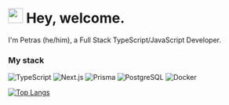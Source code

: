 <h1><img src="https://emojis.slackmojis.com/emojis/images/1536351075/4594/blob-wave.gif?1536351075" width="30"/> Hey, welcome.</h1>


<p>I'm Petras (he/him), a Full Stack TypeScript/JavaScript Developer.</p>

<h3>My stack</h3>
<p>
<img alt="TypeScript" src="https://img.shields.io/badge/-TypeScript-222222?style=flat-square&logo=typescript&logoColor=#3178C6" />
  <img alt="Next.js" src="https://img.shields.io/badge/-Next.js-222222?style=flat-square&logo=nextdotjs&logoColor=#000000" />
  <img alt="Prisma" src="https://img.shields.io/badge/-Prisma-222222?style=flat-square&logo=prisma&logoColor=#2D3748" />
  <img alt="PostgreSQL" src="https://img.shields.io/badge/-PostgreSQL-222222?style=flat-square&logo=postgresql&logoColor=#4169E1" />
  <img alt="Docker" src="https://img.shields.io/badge/-Docker-222222?style=flat-square&logo=docker&logoColor=#2496ED" />
</p>

[![Top Langs](https://github-readme-stats.vercel.app/api/top-langs/?username=petvi&layout=compact&theme=dark)](https://github.com/anuraghazra/github-readme-stats)

